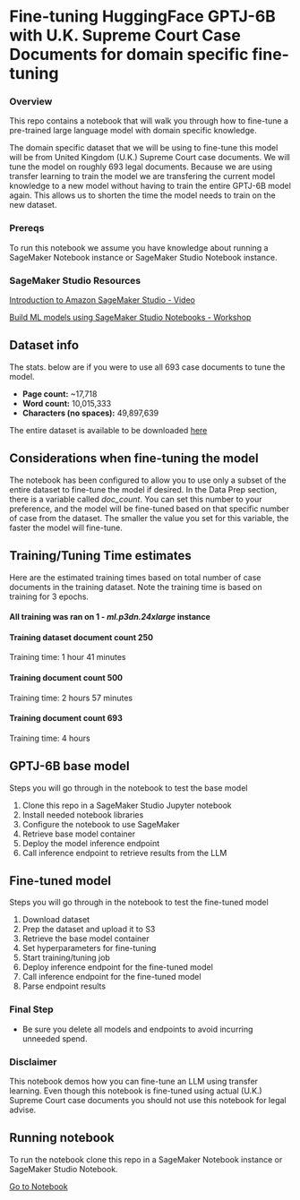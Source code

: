 # Fine-tuning HuggingFace GPTJ-6B with U.K. Supreme Court Case Documents for domain specific fine-tuning

### Overview

This repo contains a notebook that will walk you through how to fine-tune a pre-trained large language model with domain specific knowledge.

The domain specific dataset that we will be using to fine-tune this model will be from United Kingdom (U.K.) Supreme Court case documents. We will tune the model on roughly 693 legal documents. Because we are using transfer learning to train the model we are transfering the current model knowledge to a new model without having to train the entire GPTJ-6B model again. This allows us to shorten the time the model needs to train on the new dataset.

### Prereqs

To run this notebook we assume you have knowledge about running a SageMaker Notebook instance or SageMaker Studio Notebook instance.

### SageMaker Studio Resources

[Introduction to Amazon SageMaker Studio - Video](https://www.youtube.com/watch?v=YcJAc-x8XLQ)

[Build ML models using SageMaker Studio Notebooks - Workshop](https://www.youtube.com/watch?v=1iSiN4sVMjE)

## Dataset info

The stats. below are if you were to use all 693 case documents to tune the model.

* <strong>Page count:</strong> ~17,718
* <strong>Word count:</strong> 10,015,333
* <strong>Characters (no spaces):</strong> 49,897,639

The entire dataset is available to be downloaded [here](https://zenodo.org/record/7152317#.ZCSfaoTMI2y)

## Considerations when fine-tuning the model

The notebook has been configured to allow you to use only a subset of the entire dataset to fine-tune the model if desired. In the Data Prep section, there is a variable called *doc_count*. You can set this number to your preference, and the model will be fine-tuned based on that specific number of case from the dataset. The smaller the value you set for this variable, the faster the model will fine-tune.

## Training/Tuning Time estimates

Here are the estimated training times based on total number of case documents in the training dataset. Note the training time is based on training for 3 epochs.

#### All training was ran on 1 - *ml.p3dn.24xlarge* instance

#### <strong>Training dataset document count </strong> 250
Training time: 1 hour 41 minutes

#### <strong>Training document count</strong> 500
Training time: 2 hours 57 minutes

#### <strong>Training document count</strong> 693
Training time: 4 hours


## GPTJ-6B base model

Steps you will go through in the notebook to test the base model

1. Clone this repo in a SageMaker Studio Jupyter notebook
2. Install needed notebook libraries
3. Configure the notebook to use SageMaker
4. Retrieve base model container
5. Deploy the model inference endpoint
6. Call inference endpoint to retrieve results from the LLM

## Fine-tuned model

Steps you will go through in the notebook to test the fine-tuned model

1. Download dataset
2. Prep the dataset and upload it to S3
3. Retrieve the base model container
4. Set hyperparameters for fine-tuning
5. Start training/tuning job
6. Deploy inference endpoint for the fine-tuned model
7. Call inference endpoint for the fine-tuned model
8. Parse endpoint results

### Final Step

* Be sure you delete all models and endpoints to avoid incurring unneeded spend.

### Disclaimer
This notebook demos how you can fine-tune an LLM using transfer learning. Even though this notebook is fine-tuned using actual (U.K.) Supreme Court case documents you should not use this notebook for legal advise.

## Running notebook

To run the notebook clone this repo in a SageMaker Notebook instance or SageMaker Studio Notebook.

[Go to Notebook](src/fine_tuning.ipynb)
